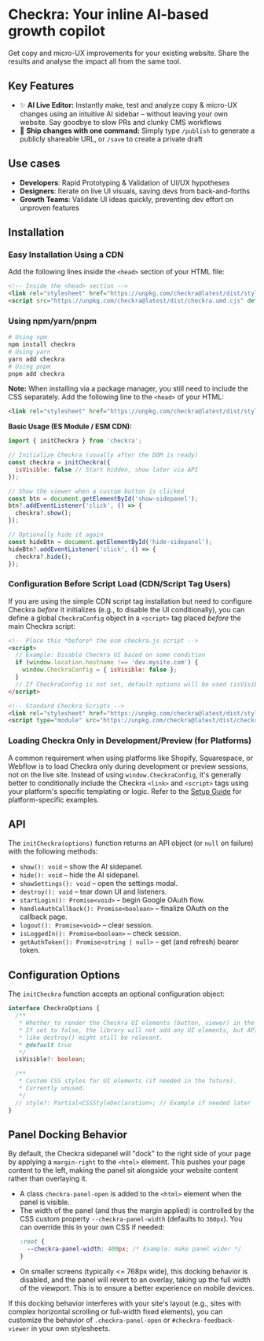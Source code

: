 # Checkra: Your inline AI-based growth copilot

Get copy and micro-UX improvements for your existing website. Share the results and analyse the impact all from the same tool.

## Key Features

*   ✨ **AI Live Editor:** Instantly make, test and analyze copy & micro-UX changes using an intuitive AI sidebar – without leaving your own website. Say goodbye to slow PRs and clunky CMS workflows
*   🚀 **Ship changes with one command:** Simply type `/publish` to generate a publicly shareable URL, or `/save` to create a private draft


## Use cases
* **Developers**: Rapid Prototyping & Validation of UI/UX hypotheses
* **Designers**: Iterate on live UI visuals, saving devs from back-and-forths
* **Growth Teams**: Validate UI ideas quickly, preventing dev effort on unproven features

## Installation

### Easy Installation Using a CDN

Add the following lines inside the `<head>` section of your HTML file:

```html
<!-- Inside the <head> section -->
<link rel="stylesheet" href="https://unpkg.com/checkra@latest/dist/style.css">
<script src="https://unpkg.com/checkra@latest/dist/checkra.umd.cjs" defer></script>

```

### Using npm/yarn/pnpm

```bash
# Using npm
npm install checkra
# Using yarn
yarn add checkra
# Using pnpm
pnpm add checkra
```

**Note:** When installing via a package manager, you still need to include the CSS separately. Add the following line to the `<head>` of your HTML:
```html
<link rel="stylesheet" href="https://unpkg.com/checkra@latest/dist/style.css">
```

**Basic Usage (ES Module / ESM CDN):**

```javascript
import { initCheckra } from 'checkra';

// Initialize Checkra (usually after the DOM is ready)
const checkra = initCheckra({
  isVisible: false // Start hidden, show later via API
});

// Show the viewer when a custom button is clicked
const btn = document.getElementById('show-sidepanel');
btn?.addEventListener('click', () => {
  checkra?.show();
});

// Optionally hide it again
const hideBtn = document.getElementById('hide-sidepanel');
hideBtn?.addEventListener('click', () => {
  checkra?.hide();
});
```

### Configuration Before Script Load (CDN/Script Tag Users)

If you are using the simple CDN script tag installation but need to configure Checkra *before* it initializes (e.g., to disable the UI conditionally), you can define a global `CheckraConfig` object in a `<script>` tag placed *before* the main Checkra script:

```html
<!-- Place this *before* the esm checkra.js script -->
<script>
  // Example: Disable Checkra UI based on some condition
  if (window.location.hostname !== 'dev.mysite.com') {
    window.CheckraConfig = { isVisible: false };
  }
  // If CheckraConfig is not set, default options will be used (isVisible: true)
</script>

<!-- Standard Checkra Scripts -->
<link rel="stylesheet" href="https://unpkg.com/checkra@latest/dist/style.css">
<script type="module" src="https://unpkg.com/checkra@latest/dist/checkra.js" defer></script>
```

### Loading Checkra Only in Development/Preview (for Platforms)

A common requirement when using platforms like Shopify, Squarespace, or Webflow is to load Checkra only during development or preview sessions, not on the live site. Instead of using `window.CheckraConfig`, it's generally better to conditionally include the Checkra `<link>` and `<script>` tags using your platform's specific templating or logic. Refer to the [Setup Guide](demo/setup.html) for platform-specific examples.

## API

The `initCheckra(options)` function returns an API object (or `null` on failure) with the following methods:

*   `show(): void` – show the AI sidepanel.
*   `hide(): void` – hide the AI sidepanel.
*   `showSettings(): void` – open the settings modal.
*   `destroy(): void` – tear down UI and listeners.
*   `startLogin(): Promise<void>` – begin Google OAuth flow.
*   `handleAuthCallback(): Promise<boolean>` – finalize OAuth on the callback page.
*   `logout(): Promise<void>` – clear session.
*   `isLoggedIn(): Promise<boolean>` – check session.
*   `getAuthToken(): Promise<string | null>` – get (and refresh) bearer token.

## Configuration Options

The `initCheckra` function accepts an optional configuration object:

```typescript
interface CheckraOptions {
  /**
   * Whether to render the Checkra UI elements (button, viewer) in the DOM.
   * If set to false, the library will not add any UI elements, but API methods
   * like destroy() might still be relevant.
   * @default true
   */
  isVisible?: boolean;

  /**
   * Custom CSS styles for UI elements (if needed in the future).
   * Currently unused.
   */
  // style?: Partial<CSSStyleDeclaration>; // Example if needed later
}
```

## Panel Docking Behavior

By default, the Checkra sidepanel will "dock" to the right side of your page by applying a `margin-right` to the `<html>` element. This pushes your page content to the left, making the panel sit alongside your website content rather than overlaying it.

- A class `checkra-panel-open` is added to the `<html>` element when the panel is visible.
- The width of the panel (and thus the margin applied) is controlled by the CSS custom property `--checkra-panel-width` (defaults to `360px`). You can override this in your own CSS if needed:
  ```css
  :root {
    --checkra-panel-width: 400px; /* Example: make panel wider */
  }
  ```
- On smaller screens (typically <= 768px wide), this docking behavior is disabled, and the panel will revert to an overlay, taking up the full width of the viewport. This is to ensure a better experience on mobile devices.

If this docking behavior interferes with your site's layout (e.g., sites with complex horizontal scrolling or full-width fixed elements), you can customize the behavior of `.checkra-panel-open` or `#checkra-feedback-viewer` in your own stylesheets.

